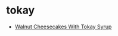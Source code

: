 # tokay

 * [Walnut Cheesecakes With Tokay Syrup](index/w/walnut-cheesecakes-with-tokay-syrup-103968.json)
